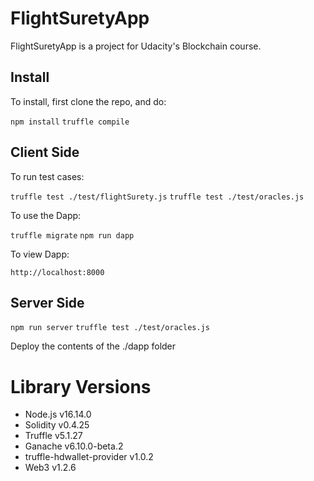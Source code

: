 # FlightSuretyApp

FlightSuretyApp is a project for Udacity's Blockchain course.

## Install

To install, first clone the repo, and do:

`npm install`
`truffle compile`

## Client Side

To run test cases:

`truffle test ./test/flightSurety.js`
`truffle test ./test/oracles.js`

To use the Dapp:

`truffle migrate`
`npm run dapp`

To view Dapp:

`http://localhost:8000`

## Server Side

`npm run server`
`truffle test ./test/oracles.js`

Deploy the contents of the ./dapp folder

# Library Versions

- Node.js v16.14.0
- Solidity v0.4.25
- Truffle v5.1.27
- Ganache v6.10.0-beta.2
- truffle-hdwallet-provider v1.0.2
- Web3 v1.2.6
